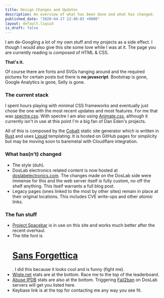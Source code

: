 ```yaml
---
title: Design Changes and Updates
description: An overview of what has been done and what has changed.
published_date: "2020-04-17 22:40:03 +0000"
layout: default.liquid
is_draft: false
---
```

I am de-Googling a lot of my own stuff and my projects as a side effect. I though I would also give this site some love while I was at it. The page you are currently reading is composed of HTML & CSS.

**That's it.**

Of course there are fonts and SVGs hanging around and the required pictures for certain posts but there is **no javascript**. Bootstrap is gone, Google Analytics is gone, Selly is gone.

### The current stack

I spent hours playing with minimal CSS frameworks and eventually just chose the one with the most recent updates and most features. For me that was [spectre.css](https://picturepan2.github.io/spectre/). With spectre I am also using [Animate.css](https://daneden.github.io/animate.css/), although it currently isn't in use at this point I'm a big fan of Dan Eden's projects.

All of this is composed by the [Cobalt](https://cobalt-org.github.io/) static site generator which is written in [Rust](https://rust-lang.org) and uses [Liquid](https://shopify.github.io/liquid/) templating. It is hosted on GitHub pages for simplicity but may be moving soon to baremetal with Cloudflare integration.

### What has(n't) changed

- The style (duh).
- DosLab electronics related content is now hosted at [doslabelectronics.com](https://doslabelectronics.com). The changes made on the DosLab side were immense for this and the web server itself is fully custom, no off the shelf anything. This itself warrants a full blog post.
- Legacy pages (ones linked to the most by other sites) remain in place at their original locations. This includes CVE write-ups and other *atomic* links.

### The fun stuff

- [Project Spacebar](https://github.com/LogoiLab/Spacebar) is in use on this site and works much better after the recent overhaul.
- The title font is <h1 class="title">[Sans Forgettica](http://sansforgetica.rmit/)</h1>. I did this because it looks cool and is funny (fight me).
- [Wigle.net](https://wigle.net) stats are at the bottom. Race me to the top of the leaderboard.
- [Abuse IPDB](https://abuseipdb.com) stats are also at the bottom. Triggering [Fail2ban](http://fail2ban.org) on DosLab servers will get you listed here.
- Keybase link is at the top for contacting me any way you see fit. 
